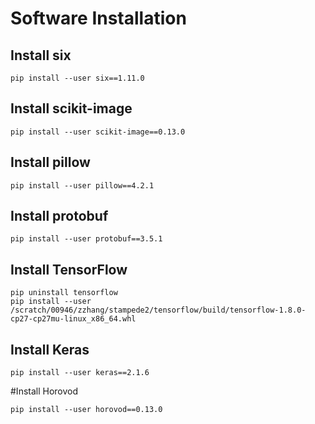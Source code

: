 # Software Installation

## Install six
```
pip install --user six==1.11.0
```

## Install scikit-image
```
pip install --user scikit-image==0.13.0
```

## Install pillow
```
pip install --user pillow==4.2.1
```

## Install protobuf
```
pip install --user protobuf==3.5.1
```

## Install TensorFlow
```
pip uninstall tensorflow
pip install --user /scratch/00946/zzhang/stampede2/tensorflow/build/tensorflow-1.8.0-cp27-cp27mu-linux_x86_64.whl
```

## Install Keras
```
pip install --user keras==2.1.6
```

#Install Horovod
```
pip install --user horovod==0.13.0
```
